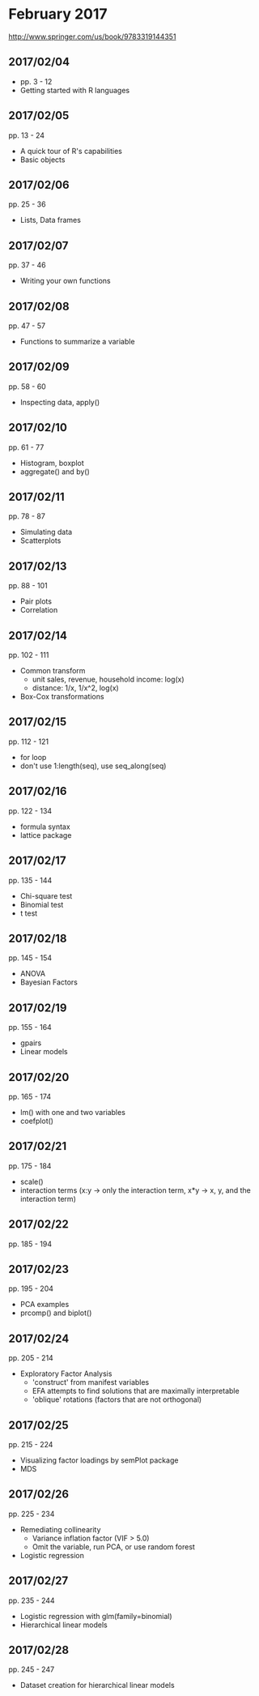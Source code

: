 # February 2017

http://www.springer.com/us/book/9783319144351

## 2017/02/04

- pp. 3 - 12
- Getting started with R languages

## 2017/02/05

pp. 13 - 24
- A quick tour of R's capabilities
- Basic objects

## 2017/02/06

pp. 25 - 36
- Lists, Data frames

## 2017/02/07

pp. 37 - 46
- Writing your own functions

## 2017/02/08

pp. 47 - 57
- Functions to summarize a variable

## 2017/02/09

pp. 58 - 60
- Inspecting data, apply()

## 2017/02/10

pp. 61 - 77
- Histogram, boxplot
- aggregate() and by()

## 2017/02/11

pp. 78 - 87
- Simulating data
- Scatterplots

## 2017/02/13

pp. 88 - 101
- Pair plots
- Correlation

## 2017/02/14

pp. 102 - 111
- Common transform
    - unit sales, revenue, household income: log(x)
    - distance: 1/x, 1/x^2, log(x)
- Box-Cox transformations

## 2017/02/15

pp. 112 - 121
- for loop
- don't use 1:length(seq), use seq_along(seq)

## 2017/02/16

pp. 122 - 134
- formula syntax
- lattice package

## 2017/02/17

pp. 135 - 144
- Chi-square test
- Binomial test
- t test

## 2017/02/18

pp. 145 - 154
- ANOVA
- Bayesian Factors

## 2017/02/19

pp. 155 - 164
- gpairs
- Linear models

## 2017/02/20

pp. 165 - 174
- lm() with one and two variables
- coefplot()

## 2017/02/21

pp. 175 - 184
- scale()
- interaction terms (x:y -> only the interaction term, x*y -> x, y, and the interaction term)

## 2017/02/22

pp. 185 - 194

## 2017/02/23

pp. 195 - 204
- PCA examples
- prcomp() and biplot()

## 2017/02/24

pp. 205 - 214
- Exploratory Factor Analysis
    - 'construct' from manifest variables
    - EFA attempts to find solutions that are maximally interpretable
    - 'oblique' rotations (factors that are not orthogonal)

## 2017/02/25

pp. 215 - 224
- Visualizing factor loadings by semPlot package
- MDS

## 2017/02/26

pp. 225 - 234
- Remediating collinearity
    - Variance inflation factor (VIF > 5.0)
    - Omit the variable, run PCA, or use random forest
- Logistic regression

## 2017/02/27

pp. 235 - 244
- Logistic regression with glm(family=binomial)
- Hierarchical linear models

## 2017/02/28

pp. 245 - 247
- Dataset creation for hierarchical linear models
